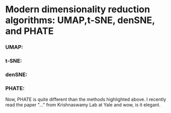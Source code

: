 # Modern dimensionality reduction algorithms: UMAP,t-SNE, denSNE, and PHATE

### UMAP: 

### t-SNE:


### denSNE:


### PHATE:
Now, PHATE is quite different than the methods highlighted above. I recently read the paper "..." from Krishnaswamy Lab at Yale and wow, is it elegant.